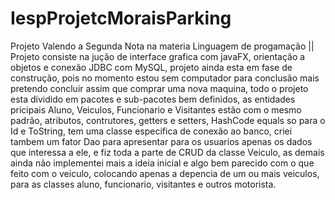 # IespProjetcMoraisParking
Projeto Valendo a Segunda Nota na materia Linguagem de progamação ||
Projeto consiste na jução de interface grafica com javaFX, orientação a objetos e conexão JDBC com MySQL, projeto ainda esta em fase de construção,
pois no momento estou sem computador para conclusão mais pretendo concluir assim que comprar uma nova maquina,
todo o projeto esta dividido em pacotes e sub-pacotes bem definidos, as entidades pricipais Aluno, Veiculos, Funcionario e Visitantes estão com o mesmo padrão,
atributos, contrutores, getters e setters, HashCode equals so para o Id e ToString, tem uma classe especifica de conexão ao banco, 
criei tambem um fator Dao para apresentar para os usuarios apenas os dados que interessa a ele, e fiz toda a parte de CRUD da classe Veiculo,
as demais ainda não implementei mais a ideia inicial e algo bem parecido com o que feito com o veiculo, colocando apenas a depencia de um ou mais veiculos, para as classes aluno, funcionario, visitantes e outros motorista.


